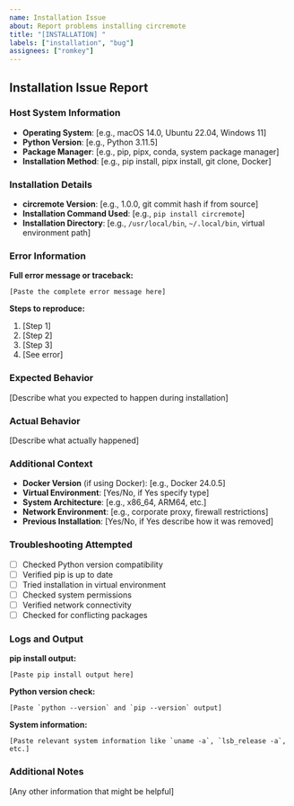 ```yaml
---
name: Installation Issue
about: Report problems installing circremote
title: "[INSTALLATION] "
labels: ["installation", "bug"]
assignees: ["romkey"]
---
```


## Installation Issue Report

### Host System Information
- **Operating System**: [e.g., macOS 14.0, Ubuntu 22.04, Windows 11]
- **Python Version**: [e.g., Python 3.11.5]
- **Package Manager**: [e.g., pip, pipx, conda, system package manager]
- **Installation Method**: [e.g., pip install, pipx install, git clone, Docker]

### Installation Details
- **circremote Version**: [e.g., 1.0.0, git commit hash if from source]
- **Installation Command Used**: [e.g., `pip install circremote`]
- **Installation Directory**: [e.g., `/usr/local/bin`, `~/.local/bin`, virtual environment path]

### Error Information
**Full error message or traceback:**
```
[Paste the complete error message here]
```

**Steps to reproduce:**
1. [Step 1]
2. [Step 2]
3. [Step 3]
4. [See error]

### Expected Behavior
[Describe what you expected to happen during installation]

### Actual Behavior
[Describe what actually happened]

### Additional Context
- **Docker Version** (if using Docker): [e.g., Docker 24.0.5]
- **Virtual Environment**: [Yes/No, if Yes specify type]
- **System Architecture**: [e.g., x86_64, ARM64, etc.]
- **Network Environment**: [e.g., corporate proxy, firewall restrictions]
- **Previous Installation**: [Yes/No, if Yes describe how it was removed]

### Troubleshooting Attempted
- [ ] Checked Python version compatibility
- [ ] Verified pip is up to date
- [ ] Tried installation in virtual environment
- [ ] Checked system permissions
- [ ] Verified network connectivity
- [ ] Checked for conflicting packages

### Logs and Output
**pip install output:**
```
[Paste pip install output here]
```

**Python version check:**
```
[Paste `python --version` and `pip --version` output]
```

**System information:**
```
[Paste relevant system information like `uname -a`, `lsb_release -a`, etc.]
```

### Additional Notes
[Any other information that might be helpful] 